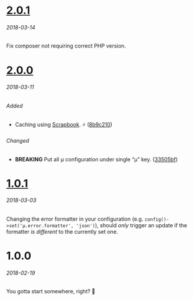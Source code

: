 # [2.0.1]
###### 2018-03-14

Fix composer not requiring correct PHP version.


# [2.0.0]
###### 2018-03-11

###### Added
- Caching using [Scrapbook]. ⚡️ ([8b9c210])

###### Changed
- **BREAKING** Put all µ configuration under single “µ” key. ([33505bf])


# [1.0.1]
###### 2018-03-03

Changing the error formatter in your configuration (e.g. `config()->set('µ.error.formatter', 'json')`), should *only* trigger an update if the formatter *is different* to the currently set one.


# 1.0.0
###### 2018-02-19

You gotta start somewhere, right? 🌟

[2.0.1]: https://github.com/mzdr/micro/compare/2.0.0...2.0.1
[2.0.0]: https://github.com/mzdr/micro/compare/1.0.1...2.0.0
[1.0.1]: https://github.com/mzdr/micro/compare/1.0.0...1.0.1

[Scrapbook]: https://github.com/matthiasmullie/scrapbook

[8b9c210]: https://github.com/mzdr/micro/commit/8b9c210
[33505bf]: https://github.com/mzdr/micro/commit/33505bf
